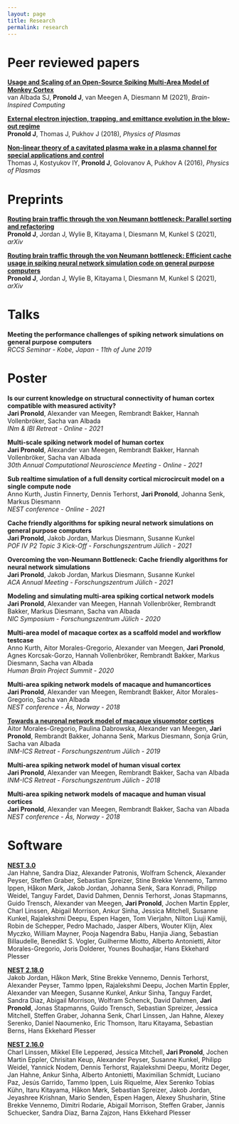 ```yaml
---
layout: page
title: Research
permalink: research
---
```


# Peer reviewed papers
[__Usage and Scaling of an Open-Source Spiking Multi-Area Model of Monkey Cortex__](https://link.springer.com/chapter/10.1007/978-3-030-82427-3_4)  
van Albada SJ, __Pronold J__, van Meegen A, Diesmann M (2021), _Brain-Inspired Computing_

[__External electron injection, trapping, and emittance evolution in the blow-out regime__](https://doi.org/10.1063/1.5045355)  
__Pronold J__, Thomas J, Pukhov J (2018), _Physics of Plasmas_


[__Non-linear theory of a cavitated plasma wake in a plasma channel for special applications and control__](https://doi.org/10.1063/1.4948712)  
Thomas J, Kostyukov IY, __Pronold J__, Golovanov A, Pukhov A (2016), _Physics of Plasmas_

# Preprints
[__Routing brain traffic through the von Neumann bottleneck: Parallel sorting and refactoring__](https://arxiv.org/abs/2109.11358)  
__Pronold J__, Jordan J, Wylie B, Kitayama I, Diesmann M, Kunkel S (2021), _arXiv_

[__Routing brain traffic through the von Neumann bottleneck: Efficient cache usage in spiking neural network simulation code on general purpose computers__](https://arxiv.org/abs/2109.12855)  
__Pronold J__, Jordan J, Wylie B, Kitayama I, Diesmann M, Kunkel S (2021), _arXiv_

# Talks
__Meeting the performance challenges of spiking network simulations on general purpose computers__  
_RCCS Seminar - Kobe, Japan - 11th of June 2019_

# Poster

__Is our current knowledge on structural connectivity of human cortex compatible with measured activity?__  
__Jari Pronold__, Alexander van Meegen, Rembrandt Bakker, Hannah Vollenbröker, Sacha van Albada  
_INm & IBI Retreat - Online - 2021_

__Multi-scale spiking network model of human cortex__  
__Jari Pronold__, Alexander van Meegen, Rembrandt Bakker, Hannah Vollenbröker, Sacha van Albada  
_30th Annual Computational Neuroscience Meeting - Online - 2021_

__Sub realtime simulation of a full density cortical microcircuit model on a single compute node__  
Anno Kurth, Justin Finnerty, Dennis Terhorst, __Jari Pronold__, Johanna Senk, Markus Diesmann  
_NEST conference - Online - 2021_

__Cache friendly algorithms for spiking neural network simulations on general purpose computers__  
__Jari Pronold__, Jakob Jordan, Markus Diesmann, Susanne Kunkel  
_POF IV P2 Topic 3 Kick-Off - Forschungszentrum Jülich - 2021_

__Overcoming the von-Neumann Bottleneck: Cache friendly algorithms for neural network simulations__  
__Jari Pronold__, Jakob Jordan, Markus Diesmann, Susanne Kunkel  
_ACA Annual Meeting - Forschungszentrum Jülich - 2021_

__Modeling and simulating multi-area spiking cortical network models__  
__Jari Pronold__, Alexander van Meegen, Hannah Vollenbröker, Rembrandt Bakker, Markus Diesmann, Sacha van Albada  
_NIC Symposium - Forschungszentrum Jülich - 2020_

__Multi-area model of macaque cortex as a scaffold model and workflow testcase__  
Anno Kurth, Aitor Morales-Gregorio, Alexander van Meegen, __Jari Pronold__, Agnes Korcsak-Gorzo, Hannah Vollenbröker, Rembrandt Bakker, Markus Diesmann, Sacha van Albada  
_Human Brain Project Summit - 2020_

__Multi-area spiking network models of macaque and humancortices__  
__Jari Pronold__, Alexander van Meegen, Rembrandt Bakker, Aitor Morales-Gregorio, Sacha van Albada  
_NEST conference - Ås, Norway - 2018_

[__Towards a neuronal network model of macaque visuomotor cortices__](http://juser.fz-juelich.de/record/863481/files/P-90__Aitor_Morales-Gregorio__Towards_a_neuronal_network_model_of_macaque_visuomotor_cortices%20.pdf?version=1)  
Aitor Morales-Gregorio, Paulina Dabrowska, Alexander van Meegen, __Jari Pronold__, Rembrandt Bakker, Johanna Senk, Markus Diesmann, Sonja Grün, Sacha van Albada  
_INM-ICS Retreat - Forschungszentrum Jülich - 2019_

__Multi-area spiking network model of human visual cortex__  
__Jari Pronold__, Alexander van Meegen, Rembrandt Bakker, Sacha van Albada  
_INM-ICS Retreat - Forschungszentrum Jülich - 2018_

__Multi-area spiking network models of macaque and human visual cortices__  
__Jari Pronold__, Alexander van Meegen, Rembrandt Bakker, Sacha van Albada  
_NEST conference - Ås, Norway - 2018_

# Software
[__NEST 3.0__](https://zenodo.org/record/4739103)  
Jan Hahne, Sandra Diaz, Alexander Patronis, Wolfram Schenck, Alexander Peyser, Steffen Graber, Sebastian Spreizer, Stine Brekke Vennemo, Tammo Ippen, Håkon Mørk, Jakob Jordan, Johanna Senk, Sara Konradi, Philipp Weidel, Tanguy Fardet, David Dahmen, Dennis Terhorst, Jonas Stapmanns, Guido Trensch, Alexander van Meegen, __Jari Pronold__, Jochen Martin Eppler, Charl Linssen, Abigail Morrison, Ankur Sinha, Jessica Mitchell, Susanne Kunkel, Rajalekshmi Deepu, Espen Hagen, Tom Vierjahn, Nilton Liuji Kamiji, Robin de Schepper, Pedro Machado, Jasper Albers, Wouter Klijn, Alex Myczko, William Mayner, Pooja Nagendra Babu, Hanjia Jiang, Sebastian Billaudelle, Benedikt S. Vogler, Guilherme Miotto, Alberto Antonietti, Aitor Morales-Gregorio, Joris Dolderer, Younes Bouhadjar, Hans Ekkehard Plesser

[__NEST 2.18.0__](https://zenodo.org/record/2605422 )  
Jakob Jordan, Håkon Mørk, Stine Brekke Vennemo, Dennis Terhorst, Alexander Peyser, Tammo Ippen, Rajalekshmi Deepu, Jochen Martin Eppler, Alexander van Meegen, Susanne Kunkel, Ankur Sinha, Tanguy Fardet, Sandra Diaz, Abigail Morrison, Wolfram Schenck, David Dahmen, __Jari Pronold__, Jonas Stapmanns, Guido Trensch, Sebastian Spreizer, Jessica Mitchell, Steffen Graber, Johanna Senk, Charl Linssen, Jan Hahne, Alexey Serenko, Daniel Naoumenko, Eric Thomson, Itaru Kitayama, Sebastian Berns, Hans Ekkehard Plesser

[__NEST 2.16.0__](https://zenodo.org/record/1400175)  
Charl Linssen, Mikkel Elle Lepperød, Jessica Mitchell, __Jari Pronold__, Jochen Martin Eppler, Chrisitan Keup, Alexander Peyser, Susanne Kunkel, Philipp Weidel, Yannick Nodem, Dennis Terhorst, Rajalekshmi Deepu, Moritz Deger, Jan Hahne, Ankur Sinha, Alberto Antonietti, Maximilian Schmidt, Luciano Paz, Jesús Garrido, Tammo Ippen, Luis Riquelme, Alex Serenko Tobias Kühn, Itaru Kitayama, Håkon Mørk, Sebastian Spreizer, Jakob Jordan, Jeyashree Krishnan, Mario Senden, Espen Hagen, Alexey Shusharin, Stine Brekke Vennemo, Dimitri Rodarie, Abigail Morrison, Steffen Graber, Jannis Schuecker, Sandra Diaz, Barna Zajzon, Hans Ekkehard Plesser
